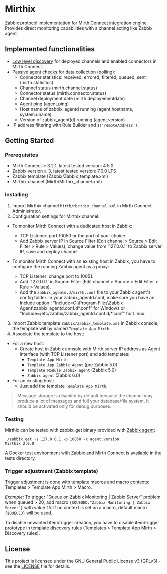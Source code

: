 # Mirthix

Zabbix protocol implementation for [Mirth Connect](https://www.nextgen.com/solutions/interoperability/mirth-integration-engine/mirth-connect-downloads) integration engine. Provides direct monitoring capabilities with a channel acting like Zabbix agent.

## Implemented functionalities

- [Low level discovery](https://www.zabbix.com/documentation/4.0/manual/discovery/low_level_discovery) for deployed channels and enabled connectors in Mirth Connect.
- [Passive agent checks](https://www.zabbix.com/documentation/4.0/manual/appendix/items/activepassive) for data collection (polling):
  - Connector statistics: received, errored, filtered, queued, sent (mirth.statistics)
  - Channel status (mirth.channel.status)
  - Connector status (mirth.connector.status)
  - Channel deployment date (mirth.deployementdate)
  - Agent ping (agent.ping)
  - Host name of zabbix_agentd running (agent.hostname, system.uname)
  - Version of zabbix_agent(d) running (agent.version)
- IP address filtering with Rule Builder and `$('remoteAddress')`.


## Getting Started
### Prerequisites

- Mirth Connect ≥ 3.2.1, latest tested version: 4.5.0
- Zabbix version ≥ 3, latest tested version: 7.0.0 LTS
- Zabbix template (Zabbix/Zabbix_template.xml)
- Mirthix channel (Mirth/Mirthix_channel.xml)

### Installing

1. Import Mirthix channel `Mirth/Mirthix_channel.xml` in Mirth Connect Administrator.
2. Configuration settings for Mirthix channel:
  - To monitor Mirth Connect with a dedicated host in Zabbix:
    - TCP Listener: port 10050 or the port of your choice.
    - Add Zabbix server IP in Source Filter (Edit channel > Source > Edit Filter > Rule > Values), change value from '127.0.0.1' to Zabbix server IP, save and deploy channel.

  - To monitor Mirth Connect with an existing host in Zabbix, you have to configure the running Zabbix agent as a proxy:
    - TCP Listener: change port to 10051.
    - Add '127.0.0.1' in Source Filter (Edit channel > Source > Edit Filter > Rule > Values).
    - Add the `zabbix_agentd.d/mirth.conf` file to your Zabbix agent's config folder.
	 In your zabbix_agentd.conf, make sure you have an Include option : "Include=C:\Program Files\Zabbix Agent\zabbix_agentd.conf.d\*.conf" for Windows or "Include=/etc/zabbix/zabbix_agentd.conf.d/*.conf" for Linux.
3. Import Zabbix template `Zabbix/Zabbix_template.xml` in Zabbix console, the template will by named `Template App Mirth`.
4. Associate the template to the host:
  - For a new host:
    - Create host in Zabbix console with Mirth server IP address as Agent interface (with TCP Listener port) and add templates:
      - `Template App Mirth`
      - `Template App Zabbix Agent` (pre Zabbix 5.0)
      - `Template Module Zabbix agent` (Zabbix 5.0)
      - `Zabbix agent` (Zabbix 6.0)
  - For an existing host:
    - Just add the template `Template App Mirth`.



> Message storage is disabled by default because the channel may produce a lot of messages and full your database/file system. It should be activated only for debug purposes.

### Testing

Mirthix can be tested with zabbix_get binary provided with [Zabbix agent](https://www.zabbix.com/download_agents):
```Console
./zabbix_get -s 127.0.0.1 -p 10050 -k agent.version
Mirthix 2.0.0
```

A Docker test environment with Zabbix and Mirth Connect is available in the tests directory.

### Trigger adjustment (Zabbix template)

Trigger adjustment is done with template [macros](https://www.zabbix.com/documentation/3.4/manual/config/macros/usermacros) and [macro contexts](https://www.zabbix.com/documentation/3.4/manual/config/macros/usermacros#user_macro_context): Templates > Template App Mirth > Macro.

*Example:*
To trigger "Queue on Zabbix Monitoring | Zabbix Server" problem when queued > 20, add macro `{$QUEUED:"Zabbix Monitoring | Zabbix Server"}` with value `20`. If no context is set on a macro, default macro `{$QUEUED}` will be used.

To disable unwanted item/trigger creation, you have to disable item/trigger prototype in template discovery rules (Templates > Template App Mirth > Discovery rules).

## License

This project is licensed under the GNU General Public License v3 (GPLv3) - see the [LICENSE](LICENSE) file for details.
